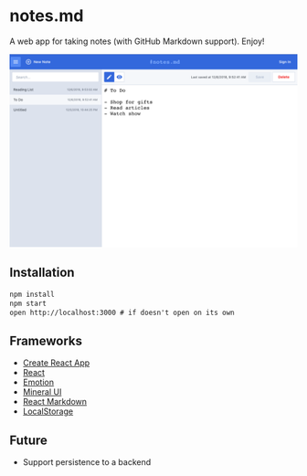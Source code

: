 # notes.md

A web app for taking notes (with GitHub Markdown support). Enjoy!

![](screenshot.png)

## Installation

```
npm install
npm start
open http://localhost:3000 # if doesn't open on its own
```

## Frameworks

- [Create React App](https://facebook.github.io/create-react-app/)
- [React](https://reactjs.org/)
- [Emotion](https://emotion.sh/)
- [Mineral UI](https://mineral-ui.com/)
- [React Markdown](https://rexxars.github.io/react-markdown/)
- [LocalStorage](https://developer.mozilla.org/en-US/docs/Web/API/Storage/LocalStorage)

## Future

- Support persistence to a backend
